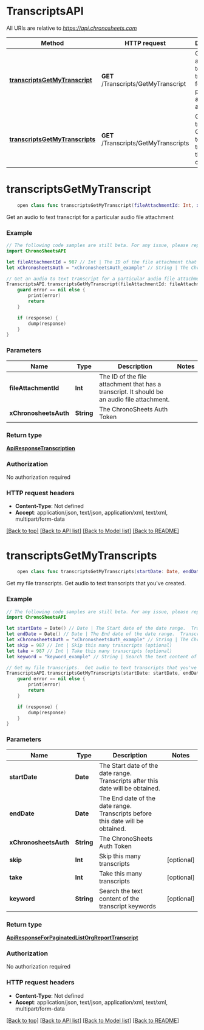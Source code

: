 # TranscriptsAPI

All URIs are relative to *https://api.chronosheets.com*

Method | HTTP request | Description
------------- | ------------- | -------------
[**transcriptsGetMyTranscript**](TranscriptsAPI.md#transcriptsgetmytranscript) | **GET** /Transcripts/GetMyTranscript | Get an audio to text transcript for a particular audio file attachment
[**transcriptsGetMyTranscripts**](TranscriptsAPI.md#transcriptsgetmytranscripts) | **GET** /Transcripts/GetMyTranscripts | Get my file transcripts.  Get audio to text transcripts that you&#39;ve created.


# **transcriptsGetMyTranscript**
```swift
    open class func transcriptsGetMyTranscript(fileAttachmentId: Int, xChronosheetsAuth: String, completion: @escaping (_ data: ApiResponseTranscription?, _ error: Error?) -> Void)
```

Get an audio to text transcript for a particular audio file attachment

### Example 
```swift
// The following code samples are still beta. For any issue, please report via http://github.com/OpenAPITools/openapi-generator/issues/new
import ChronoSheetsAPI

let fileAttachmentId = 987 // Int | The ID of the file attachment that has a transcript.  It should be an audio file attachment.
let xChronosheetsAuth = "xChronosheetsAuth_example" // String | The ChronoSheets Auth Token

// Get an audio to text transcript for a particular audio file attachment
TranscriptsAPI.transcriptsGetMyTranscript(fileAttachmentId: fileAttachmentId, xChronosheetsAuth: xChronosheetsAuth) { (response, error) in
    guard error == nil else {
        print(error)
        return
    }

    if (response) {
        dump(response)
    }
}
```

### Parameters

Name | Type | Description  | Notes
------------- | ------------- | ------------- | -------------
 **fileAttachmentId** | **Int** | The ID of the file attachment that has a transcript.  It should be an audio file attachment. | 
 **xChronosheetsAuth** | **String** | The ChronoSheets Auth Token | 

### Return type

[**ApiResponseTranscription**](ApiResponseTranscription.md)

### Authorization

No authorization required

### HTTP request headers

 - **Content-Type**: Not defined
 - **Accept**: application/json, text/json, application/xml, text/xml, multipart/form-data

[[Back to top]](#) [[Back to API list]](../README.md#documentation-for-api-endpoints) [[Back to Model list]](../README.md#documentation-for-models) [[Back to README]](../README.md)

# **transcriptsGetMyTranscripts**
```swift
    open class func transcriptsGetMyTranscripts(startDate: Date, endDate: Date, xChronosheetsAuth: String, skip: Int? = nil, take: Int? = nil, keyword: String? = nil, completion: @escaping (_ data: ApiResponseForPaginatedListOrgReportTranscript?, _ error: Error?) -> Void)
```

Get my file transcripts.  Get audio to text transcripts that you've created.

### Example 
```swift
// The following code samples are still beta. For any issue, please report via http://github.com/OpenAPITools/openapi-generator/issues/new
import ChronoSheetsAPI

let startDate = Date() // Date | The Start date of the date range.  Transcripts after this date will be obtained.
let endDate = Date() // Date | The End date of the date range.  Transcripts before this date will be obtained.
let xChronosheetsAuth = "xChronosheetsAuth_example" // String | The ChronoSheets Auth Token
let skip = 987 // Int | Skip this many transcripts (optional)
let take = 987 // Int | Take this many transcripts (optional)
let keyword = "keyword_example" // String | Search the text content of the transcript keywords (optional)

// Get my file transcripts.  Get audio to text transcripts that you've created.
TranscriptsAPI.transcriptsGetMyTranscripts(startDate: startDate, endDate: endDate, xChronosheetsAuth: xChronosheetsAuth, skip: skip, take: take, keyword: keyword) { (response, error) in
    guard error == nil else {
        print(error)
        return
    }

    if (response) {
        dump(response)
    }
}
```

### Parameters

Name | Type | Description  | Notes
------------- | ------------- | ------------- | -------------
 **startDate** | **Date** | The Start date of the date range.  Transcripts after this date will be obtained. | 
 **endDate** | **Date** | The End date of the date range.  Transcripts before this date will be obtained. | 
 **xChronosheetsAuth** | **String** | The ChronoSheets Auth Token | 
 **skip** | **Int** | Skip this many transcripts | [optional] 
 **take** | **Int** | Take this many transcripts | [optional] 
 **keyword** | **String** | Search the text content of the transcript keywords | [optional] 

### Return type

[**ApiResponseForPaginatedListOrgReportTranscript**](ApiResponseForPaginatedListOrgReportTranscript.md)

### Authorization

No authorization required

### HTTP request headers

 - **Content-Type**: Not defined
 - **Accept**: application/json, text/json, application/xml, text/xml, multipart/form-data

[[Back to top]](#) [[Back to API list]](../README.md#documentation-for-api-endpoints) [[Back to Model list]](../README.md#documentation-for-models) [[Back to README]](../README.md)

